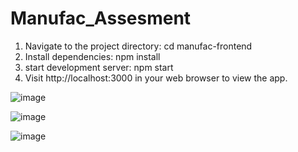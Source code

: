 # Manufac_Assesment
1. Navigate to the project directory: cd manufac-frontend
2. Install dependencies: npm install
3. start development server: npm start
4. Visit http://localhost:3000 in your web browser to view the app.

![image](https://github.com/mukulomer/Manufac_Assesment/assets/55843646/477da253-374a-43b8-ac97-4541212e5684)

![image](https://github.com/mukulomer/Manufac_Assesment/assets/55843646/cf20f69e-ae58-4584-a5c5-1e24e6659cde)

![image](https://github.com/mukulomer/Manufac_Assesment/assets/55843646/93795850-932c-4783-aec5-951d72986d32)


